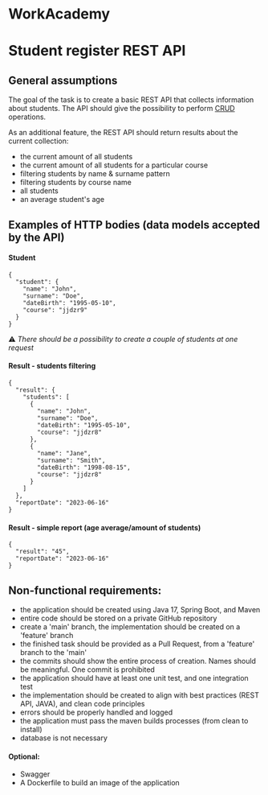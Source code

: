 # WorkAcademy
# Student register REST API
## General assumptions
The goal of the task is to create a basic REST API that collects information about students.
The API should give the possibility to perform [CRUD](https://en.wikipedia.org/wiki/Create,_read,_update_and_delete) operations.

As an additional feature, the REST API should return results about the current collection:

- the current amount of all students
- the current amount of all students for a particular course
- filtering students by name & surname pattern
- filtering students by course name
- all students
- an average student's age

## Examples of HTTP bodies (data models accepted by the API)

#### Student
```
{
  "student": {
    "name": "John",
    "surname": "Doe",
    "dateBirth": "1995-05-10",
    "course": "jjdzr9"
  }
}
```
:warning: *There should be a possibility to create a couple of students at one request*

#### Result - students filtering
```
{
  "result": {
    "students": [
      {
        "name": "John",
        "surname": "Doe",
        "dateBirth": "1995-05-10",
        "course": "jjdzr8"
      },
      {
        "name": "Jane",
        "surname": "Smith",
        "dateBirth": "1998-08-15",
        "course": "jjdzr8"
      }
    ]
  },
  "reportDate": "2023-06-16"
}
```

#### Result - simple report (age average/amount of students)
```
{
  "result": "45",
  "reportDate": "2023-06-16"
}
```

## Non-functional requirements:

- the application should be created using Java 17, Spring Boot, and Maven
- entire code should be stored on a private GitHub repository
- create a 'main' branch, the implementation should be created on a 'feature' branch
- the finished task should be provided as a Pull Request, from a 'feature' branch to the 'main'
- the commits should show the entire process of creation. Names should be meaningful. One commit is prohibited
- the application should have at least one unit test, and one integration test
- the implementation should be created to align with best practices (REST API, JAVA), and clean code principles
- errors should be properly handled and logged
- the application must pass the maven builds processes (from clean to install)
- database is not necessary

#### Optional:

- Swagger
- A Dockerfile to build an image of the application

